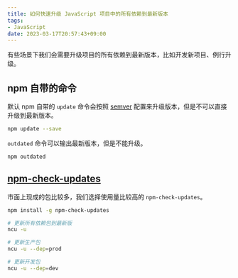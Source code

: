 ```yaml
---
title: 如何快速升级 JavaScript 项目中的所有依赖到最新版本
tags:
- JavaScript
date: 2023-03-17T20:57:43+09:00
---
```


有些场景下我们会需要升级项目的所有依赖到最新版本，比如开发新项目、例行升级。

## npm 自带的命令

默认 npm 自带的 `update` 命令会按照 [semver](https://semver.org/) 配置来升级版本，但是不可以直接升级到最新版本。

```sh
npm update --save
```

`outdated` 命令可以输出最新版本，但是不能升级。

```sh
npm outdated
```

## [npm-check-updates](https://www.npmjs.com/package/npm-check-updates)

市面上现成的包比较多，我们选择使用量比较高的 `npm-check-updates`。

```sh
npm install -g npm-check-updates

# 更新所有依赖包到最新版
ncu -u

# 更新生产包
ncu -u --dep=prod

# 更新开发包
ncu -u --dep=dev
```
